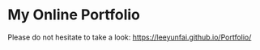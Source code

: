# My Online Portfolio
Please do not hesitate to take a look:
https://leeyunfai.github.io/Portfolio/
